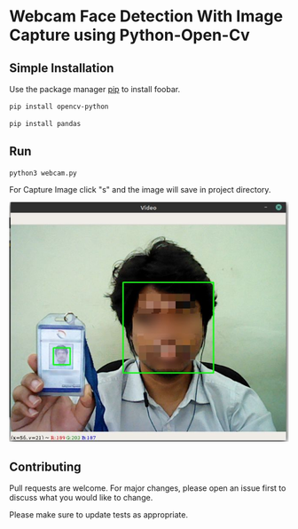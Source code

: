 # Webcam Face Detection With Image Capture using Python-Open-Cv


## Simple Installation

Use the package manager [pip](https://pip.pypa.io/en/stable/) to install foobar.

```bash
pip install opencv-python
```
```bash
pip install pandas
```

## Run

```bash
python3 webcam.py
```
For Capture Image click "s" and the image will save in project directory. 


![alt text](https://raw.githubusercontent.com/Antu7/webcam-face-detection-with-image-capture/master/example.jpg)


## Contributing
Pull requests are welcome. For major changes, please open an issue first to discuss what you would like to change.

Please make sure to update tests as appropriate.
